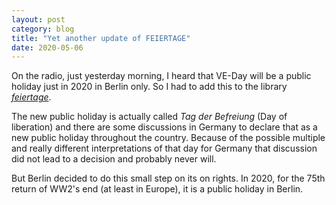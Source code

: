 ```yaml
---
layout: post
category: blog
title: "Yet another update of FEIERTAGE"
date: 2020-05-06
---
```


On the radio, just yesterday morning, I heard that VE-Day will be a public holiday just in 2020 in Berlin only. So I had to add this to the library [_feiertage_](https://github.com/wlbr/feiertage).

The new public holiday is actually called _Tag der Befreiung_ (Day of liberation) and there are some discussions in Germany to declare that as a new public holiday throughout the country. Because of the possible multiple and really different interpretations of that day for Germany that discussion did not lead to a decision and probably never will.

But Berlin decided to do this small step on its on rights. In 2020, for the 75th return of WW2's end (at least in Europe), it is a public holiday in Berlin.
  